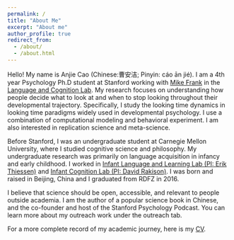 ```yaml
---
permalink: /
title: "About Me"
excerpt: "About me"
author_profile: true
redirect_from: 
  - /about/
  - /about.html
---
```


Hello! My name is Anjie Cao (Chinese:曹安洁; Pinyin: cáo ān jié). I am a 4th year Psychology Ph.D student at Stanford working with [Mike Frank](https://web.stanford.edu/~mcfrank/) in the [Language and Cognition Lab](http://langcog.stanford.edu/). My research focuses on understanding how people decide what to look at and when to stop looking throughout their developmental trajectory. Specifically, I study the looking time dynamics in looking time paradigms widely used in developmental psychology. I use a combination of computational modeling and behavioral experiment. I am also interested in replication science and meta-science.

Before Stanford, I was an undergraduate student at Carnegie Mellon University, where I studied cognitive science and philosophy. My undergraduate research was primarily on language acquisition in infancy and early childhood. I worked in [Infant Language and Learning Lab (PI: Erik Thiessen)](https://www.cmu.edu/dietrich/psychology/infant-language-learning-lab/Home.html) and [Infant Cognition Lab (PI: David Rakison)](https://www.cmu.edu/dietrich/psychology/infant-cognition-lab/). I was born and raised in Beijing, China and I graduated from RDFZ in 2016. 

I believe that science should be open, accessible, and relevant to people outside academia. I am the author of a popular science book in Chinese, and the co-founder and host of the Stanford Psychology Podcast. You can learn more about my outreach work under the outreach tab. 

For a more complete record of my academic journey, here is my [CV](https://drive.google.com/file/d/1C29Za2aFVL0hZpXiYe9Yx4CkA2S5cFbO/view?usp=sharing).

